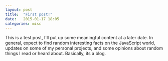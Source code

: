 ```yaml
---
layout: post
title:  "First post!"
date:   2015-01-17 18:05
categories: misc
---
```

This is a test post, I'll put up some meaningful content at a later date. In general, expect to find random interesting facts on the JavaScript world, updates on some of my personal projects, and some opinions about random things I read or heard about. Basically, its a blog.